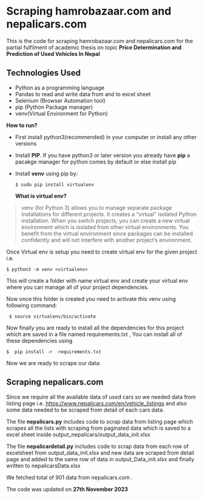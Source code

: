 
# Scraping hamrobazaar.com and nepalicars.com 

 This is the code for scraping hamrobazaar.com and nepalicars.com for the partial fulfilment of academic thesis on topic  **Price Determination and Prediction of Used Vehicles  In Nepal** 

 ## Technologies Used
 - Python as a programming language
 - Pandas to read and write data from and to excel sheet
 - Selenium (Browser Automation tool)
 - pip (Python Package manager)
 - venv(Virtual Environment for Python)

**How to run?**
- First install python3(recommended) in your computer or install any other versions
- Install **PIP**. If you have python3 or later version you already have **pip** a pacakge manager for python comes by default or else install pip
- Install **venv** using pip by:
  
  ```$ sudo pip install virtualenv```

  **What is virtual env?**

> venv (for Python 3) allows you to manage separate package installations for different projects. It creates a “virtual” isolated Python installation. When you switch projects, you can create a new virtual environment which is isolated from other virtual environments. You benefit from the virtual environment since packages can be installed confidently and will not interfere with another project’s environment.

Once Virtual env is setup you need to create virtual env for the given project i.e. 

   ```$ python3 -m venv <virtualenv>```
  
   This will create a folder with name virtual env and create your virtual env where you can manage all of your project dependencies.

   Now once this folder is created you need to activate this venv using following command:

     $ source virtualenv/bin/activate
     
   Now finally you are ready to install all the dependencies for this project which are saved in a file named requirements.txt , You can install all of these dependencies using 

    $  pip install -r  requirements.txt

Now we are ready to scrape our data:
 
 ## Scraping  nepalicars.com
 Since we require all the available data of used cars so we needed data from listing page i.e. https://www.nepalicars.com/en/vehicle_listings  and also some data needed to be scraped from detail of each cars data.
 
 The file **nepalicars.py** includes code to  scrap data from listing page which scrapes all the lists with scraping from paginated data which is saved to a excel sheet inside output_nepalicars/output_data_init.xlsx
 
 The file  **nepalicardetail.py** includes code to scrap data from each row of excelsheet from output_data_init.xlsx and new data are scraped from detail page and added to the same row of data in output_Data_init.xlsx and finally written to nepalicarsData.xlsx 

 We fetched total of 901 data from nepalicars.com .


 The code was updated on **27th November 2023**

 
 
